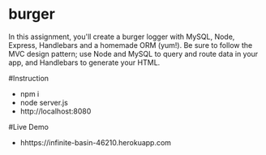 # burger

In this assignment, you'll create a burger logger with MySQL, Node, Express, Handlebars and a homemade ORM (yum!). Be sure to follow the MVC design pattern; use Node and MySQL to query and route data in your app, and Handlebars to generate your HTML.

#Instruction

- npm i
- node server.js
- http://localhost:8080

#Live Demo
- hhttps://infinite-basin-46210.herokuapp.com
